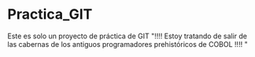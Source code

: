 # Practica_GIT
Este es solo un proyecto de práctica de GIT
"!!!! Estoy tratando de salir de las cabernas de los antiguos programadores prehistóricos de COBOL !!!! "

